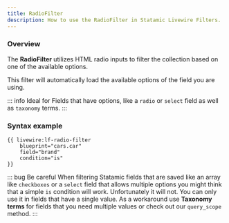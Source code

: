 ```yaml
---
title: RadioFilter
description: How to use the RadioFilter in Statamic Livewire Filters.
---
```


### Overview

The **RadioFilter** utilizes HTML radio inputs to filter the collection based on one of the available options.

This filter will automatically load the available options of the field you are using.

::: info Ideal for
Fields that have options, like a `radio` or `select` field as well as `taxonomy` terms.
:::

### Syntax example

```antlers
{{ livewire:lf-radio-filter
    blueprint="cars.car"
    field="brand"
    condition="is"
}}
```

::: bug Be careful
When filtering Statamic fields that are saved like an array like `checkboxes` or a `select` field that allows multiple options you might think that a simple `is` condition will work. Unfortunately it will not. You can only use it in fields that have a single value. As a workaround use **Taxonomy terms** for fields that you need multiple values or check out our `query_scope` method.
::: 